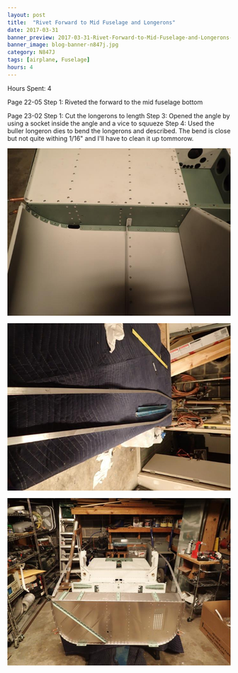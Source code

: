 ```yaml
---
layout: post
title:  "Rivet Forward to Mid Fuselage and Longerons"
date: 2017-03-31
banner_preview: 2017-03-31-Rivet-Forward-to-Mid-Fuselage-and-Longerons-1.jpg
banner_image: blog-banner-n847j.jpg
category: N847J
tags: [airplane, Fuselage]
hours: 4
---
```



Hours Spent: 4

Page 22-05
Step 1: Riveted the forward to the mid fuselage bottom

Page 23-02
Step 1: Cut the longerons to length
Step 3: Opened the angle by using a socket inside the angle and a vice to squueze
Step 4: Used the buller longeron dies to bend the longerons and described.
The bend is close but not quite withing 1/16" and I'll have to clean it up tommorow.

![](/assets/images/2017-03-31-Rivet-Forward-to-Mid-Fuselage-and-Longerons-1.jpg)

![](/assets/images/2017-03-31-Rivet-Forward-to-Mid-Fuselage-and-Longerons-2.jpg)

![](/assets/images/2017-03-31-Rivet-Forward-to-Mid-Fuselage-and-Longerons-3.jpg)
